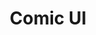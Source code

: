 ---
title: Comic UI
hero:
  title: Comic UI
  desc: 文档站点基于 dumi 生成 基于react的轻量组件库
  actions:
    - text: 快速上手
      link: /getting-started
features:
  - icon: https://gw.alipayobjects.com/zos/bmw-prod/881dc458-f20b-407b-947a-95104b5ec82b/k79dm8ih_w144_h144.png
    title: 开箱即用
    desc: Comic UI 帮助开发者零成本上手，开箱即用
  - icon: https://gw.alipayobjects.com/zos/bmw-prod/b8570f4d-c1b1-45eb-a1da-abff53159967/kj9t990h_w144_h144.png
    title: 小众主题
    desc: 轻量组件库 小众主题 贴近暖系风格开发
  - icon: https://gw.alipayobjects.com/zos/bmw-prod/d1ee0c6f-5aed-4a45-a507-339a4bfe076c/k7bjsocq_w144_h144.png
    title: 
    desc: Balabala
footer: 仓库地址(https://github.com/pan1437/comic-ui) 欢迎给个 star ✨
---
